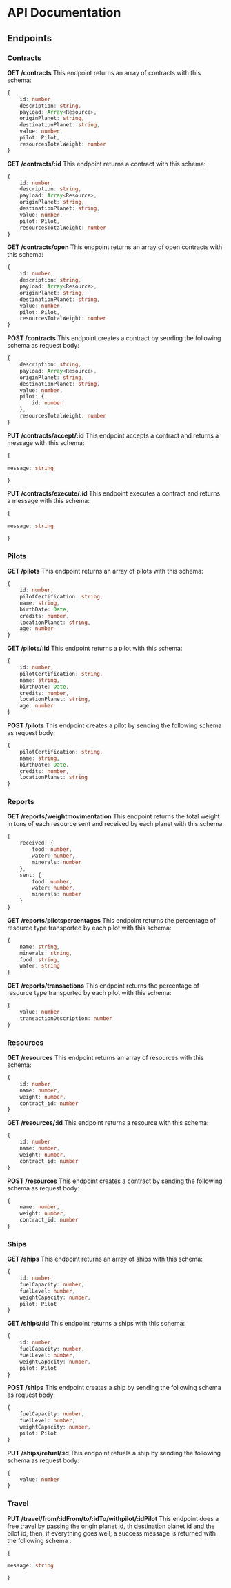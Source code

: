 
# API Documentation

## Endpoints

### Contracts
**GET /contracts**
This endpoint returns an array of contracts with this schema:

```ts
{
    id: number,
    description: string,
    payload: Array<Resource>,
    originPlanet: string,
    destinationPlanet: string,
    value: number,
    pilot: Pilot,
    resourcesTotalWeight: number
}
```
**GET /contracts/:id**
This endpoint returns a contract with this schema:
```ts
{
    id: number,
    description: string,
    payload: Array<Resource>,
    originPlanet: string,
    destinationPlanet: string,
    value: number,
    pilot: Pilot,
    resourcesTotalWeight: number
}
```
**GET /contracts/open**
This endpoint returns an array of open contracts with this schema:
```ts
{
    id: number,
    description: string,
    payload: Array<Resource>,
    originPlanet: string,
    destinationPlanet: string,
    value: number,
    pilot: Pilot,
    resourcesTotalWeight: number
}
```
**POST /contracts**
This endpoint creates a contract by sending the following schema as request body:
```ts
{
    description: string,
    payload: Array<Resource>,
    originPlanet: string,
    destinationPlanet: string,
    value: number,
    pilot: {
		id: number
	},
    resourcesTotalWeight: number
}
```
**PUT /contracts/accept/:id**
This endpoint accepts a contract and returns a message with this schema:
```ts
{

message: string

}
```
**PUT /contracts/execute/:id**
This endpoint executes a contract  and returns a message with this schema:
```ts
{

message: string

}
```

### Pilots
**GET /pilots**
This endpoint returns an array of pilots with this schema:

```ts
{
    id: number,
    pilotCertification: string,
    name: string,
    birthDate: Date,
    credits: number,
    locationPlanet: string,
    age: number
}
```
**GET /pilots/:id**
This endpoint returns a pilot with this schema:

```ts
{
    id: number,
    pilotCertification: string,
    name: string,
    birthDate: Date,
    credits: number,
    locationPlanet: string,
    age: number
}
```
**POST /pilots**
This endpoint creates a pilot by sending the following schema as request body:

```ts
{
    pilotCertification: string,
    name: string,
    birthDate: Date,
    credits: number,
    locationPlanet: string
}
```

### Reports
**GET /reports/weightmovimentation**
This endpoint returns the total weight in tons of each resource sent and received by each planet with this schema:
```ts
{
	received: {
		food: number,
		water: number,
		minerals: number
	},
	sent: {
		food: number,
		water: number,
		minerals: number
	}
}
```

**GET /reports/pilotspercentages**
This endpoint returns the percentage of resource type transported by each pilot with this schema:
```ts
{
    name: string,
    minerals: string,
    food: string,
    water: string
}
```
**GET /reports/transactions**
This endpoint returns the percentage of resource type transported by each pilot with this schema:
```ts
{
    value: number,
    transactionDescription: number
}
```
### Resources
**GET /resources**
This endpoint returns an array of resources with this schema:
```ts
{
    id: number,
    name: number,
    weight: number,
    contract_id: number
}
```

**GET /resources/:id**
This endpoint returns a resource with this schema:
```ts
{
    id: number,
    name: number,
    weight: number,
    contract_id: number
}
```
**POST /resources**
This endpoint creates a contract by sending the following schema as request body:
```ts
{
    name: number,
    weight: number,
    contract_id: number
}
```

### Ships
**GET /ships**
This endpoint returns an array of ships with this schema:
```ts
{
    id: number,
    fuelCapacity: number,
    fuelLevel: number,
    weightCapacity: number,
    pilot: Pilot
}
```

**GET /ships/:id**
This endpoint returns a ships with this schema:
```ts
{
    id: number,
    fuelCapacity: number,
    fuelLevel: number,
    weightCapacity: number,
    pilot: Pilot
}
```

**POST /ships**
This endpoint creates a ship by sending the following schema as request body:
```ts
{
    fuelCapacity: number,
    fuelLevel: number,
    weightCapacity: number,
    pilot: Pilot
}
```
**PUT /ships/refuel/:id**
This endpoint refuels a ship by sending the following schema as request body:
```ts
{
	value: number
}
```

### Travel
**PUT /travel/from/:idFrom/to/:idTo/withpilot/:idPilot**
This endpoint does a free travel by passing the origin planet id, th destination planet id and the pilot id, then, if everything goes well, a success message is returned with the following schema :
```ts
{

message: string

}
```